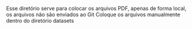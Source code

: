 Esse diretório serve para colocar os arquivos PDF, apenas de forma local, os arquivos não são enviados ao Git
Coloque os arquivos manualmente dentro do diretório datasets